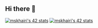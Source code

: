 ## Hi there 👋

<!--
**mahmoudskhairi/mahmoudskhairi** is a ✨ _special_ ✨ repository because its `README.md` (this file) appears on your GitHub profile.

Here are some ideas to get you started:

- 🔭 I’m currently working on ...
- 🌱 I’m currently learning ...
- 👯 I’m looking to collaborate on ...
- 🤔 I’m looking for help with ...
- 💬 Ask me about ...
- 📫 How to reach me: ...
- 😄 Pronouns: ...
- ⚡ Fun fact: ...
-->
<a href="https://profile.intra.42.fr/"><img src="https://badge.mediaplus.ma/greenbinary/mskhairi" alt="mskhairi's 42 stats" /></a>
<a href="https://profile.intra.42.fr/"><img src="https://github-readme-stats.vercel.app/api?username=mahmoudskhairi&show_icons=true&theme=merko" alt="mskhairi's 42 stats" /></a>
